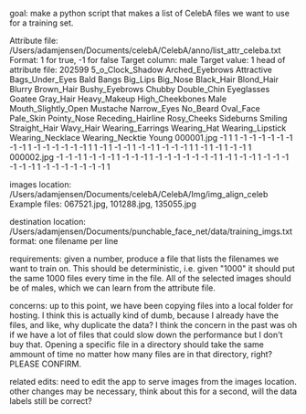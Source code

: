 goal: make a python script that makes a list of CelebA files we want to use for a training set.

Attribute file: /Users/adamjensen/Documents/celebA/CelebA/anno/list_attr_celeba.txt
Format: 1 for true, -1 for false
Target column: male
Target value: 1
head of attribute file:
202599
5_o_Clock_Shadow Arched_Eyebrows Attractive Bags_Under_Eyes Bald Bangs Big_Lips Big_Nose Black_Hair Blond_Hair Blurry Brown_Hair Bushy_Eyebrows Chubby Double_Chin Eyeglasses Goatee Gray_Hair Heavy_Makeup High_Cheekbones Male Mouth_Slightly_Open Mustache Narrow_Eyes No_Beard Oval_Face Pale_Skin Pointy_Nose Receding_Hairline Rosy_Cheeks Sideburns Smiling Straight_Hair Wavy_Hair Wearing_Earrings Wearing_Hat Wearing_Lipstick Wearing_Necklace Wearing_Necktie Young
000001.jpg -1  1  1 -1 -1 -1 -1 -1 -1 -1 -1  1 -1 -1 -1 -1 -1 -1  1  1 -1  1 -1 -1  1 -1 -1  1 -1 -1 -1  1  1 -1  1 -1  1 -1 -1  1
000002.jpg -1 -1 -1  1 -1 -1 -1  1 -1 -1 -1  1 -1 -1 -1 -1 -1 -1 -1  1 -1  1 -1 -1  1 -1 -1 -1 -1 -1 -1  1 -1 -1 -1 -1 -1 -1 -1  1


images location: /Users/adamjensen/Documents/celebA/CelebA/Img/img_align_celeb
Example files:  067521.jpg, 101288.jpg, 135055.jpg

destination location: /Users/adamjensen/Documents/punchable_face_net/data/training_imgs.txt
format: one filename per line

requirements: given a number, produce a file that lists the filenames we want to train on. This should be deterministic, i.e. given "1000" it should put the same 1000 files every time in the file. All of the selected images should be of males, which we can learn from the attribute file.

concerns: up to this point, we have been copying files into a local folder for hosting. I think this is actually kind of dumb, because I already have the files, and like, why duplicate the data? I think the concern in the past was oh if we have a lot of files that could slow down the performance but I don't buy that. Opening a specific file in a directory should take the same ammount of time no matter how many files are in that directory, right? PLEASE CONFIRM.

related edits: need to edit the app to serve images from the images location. other changes may be necessary, think about this for a second, will the data labels still be correct?

